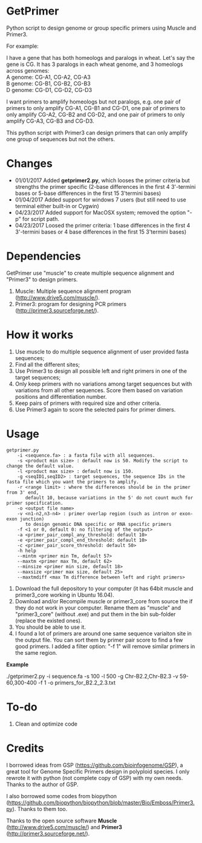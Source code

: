 # GetPrimer
Python script to design genome or group specific primers using Muscle and Primer3.

For example:

I have a gene that has both homeologs and paralogs in wheat. Let's say the gene is CG. It has 3 paralogs in each wheat genome, and 3 homeologs across genomes:  
A genome: CG-A1, CG-A2, CG-A3  
B genome: CG-B1, CG-B2, CG-B3  
D genome: CG-D1, CG-D2, CG-D3

I want primers to amplify homeologs but not paralogs, e.g. one pair of primers to only amplify CG-A1, CG-B1 and CG-D1, one pair of primers to only amplify CG-A2, CG-B2 and CG-D2, and one pair of primers to only amplify CG-A3, CG-B3 and CG-D3.

This python script with Primer3 can design primers that can only amplify one group of sequences but not the others.

# Changes
- 01/01/2017 Added **getprimer2.py**, which looses the primer criteria but strengths the primer specific (2-base differences in the first 4 3'-termini bases or 5-base differences in the first 15 3'termini bases)
- 01/04/2017 Added support for windows 7 users (but still need to use terminal either built-in or Cygwin)
- 04/23/2017 Added support for MacOSX system; removed the option "-p" for script path.
- 04/23/2017 Loosed the primer criteria: 1 base differences in the first 4 3'-termini bases or 4 base differences in the first 15 3'termini bases)

# Dependencies

GetPrimer use "muscle" to create multiple sequence alignment and "Primer3" to design primers.

1. Muscle: Multiple sequence alignment program (http://www.drive5.com/muscle/).
2. Primer3: program for designing PCR primers (http://primer3.sourceforge.net/).

# How it works
1. Use muscle to do multiple sequence alignment of user provided fasta sequences;
2. Find all the different sites;
3. Use Primer3 to design all possible left and right primers in one of the target sequences;
4. Only keep primers with no variations among target sequences but with variations from all other sequences. Score them based on variation positions and differentiation number.
5. Keep pairs of primers with required size and other criteria.
6. Use Primer3 again to score the selected pairs for primer dimers.

# Usage
```
getprimer.py
	-i <sequence.fa> : a fasta file with all sequences.
	-s <product min size> : default now is 50. Modify the script to change the default value.
	-l <product max size> : default now is 150.
	-g <seqID1,seqID2> : target sequences, the sequence IDs in the fasta file which you want the primers to amplify.
	-r <range limit> : where the differences should be in the primer from 3' end, 
	   default 10, because variations in the 5' do not count much for primer specification.
	-o <output file name>
	-v <n1-n2,n3-n4> : primer overlap region (such as intron or exon-exon junction)
	   to design genomic DNA specific or RNA specific primers
	-f <1 or 0, default 0: no filtering of the output>
	-a <primer_pair_compl_any_threshold: default 10>
	-e <primer_pair_compl_end_threshold: default 10>
	-c <primer_pair_score_threshold: default 50>
	-h help
	--mintm <primer min Tm, default 57>
	--maxtm <primer max Tm, default 62>
	--minsize <primer min size, default 18>
	--maxsize <primer max size, default 25>
	--maxtmdiff <max Tm difference between left and right primers>
```
1. Download the full depository to your computer (it has 64bit muscle and primer3_core working in Ubuntu 16.04).
2. Download and/or Recompile muscle or primer3_core from source the if they do not work in your computer. Rename them as "muscle" and "primer3_core" (without .exe) and put them in the bin sub-folder (replace the existed ones).
3. You should be able to use it.
4. I found a lot of primers are around one same sequence variaiton site in the output file. You can sort them by primer pair score to find a few good primers. I added a filter option: "-f 1" will remove similar primers in the same region.

**Example**

./getprimer2.py -i sequence.fa -s 100 -l 500 -g Chr-B2.2,Chr-B2.3 -v 59-60,300-400 -f 1 -o primers_for_B2.2_2.3.txt

# To-do
1. Clean and optimize code


# Credits
I borrowed ideas from GSP (https://github.com/bioinfogenome/GSP), a great tool for Genome Specific Primers design in polyploid species. I only rewrote it with python (not complete copy of GSP) with my own needs. Thanks to the author of GSP.

I also borrowed some codes from biopython (https://github.com/biopython/biopython/blob/master/Bio/Emboss/Primer3.py). Thanks to them too.

Thanks to the open source software **Muscle** (http://www.drive5.com/muscle/) and **Primer3** (http://primer3.sourceforge.net/).
